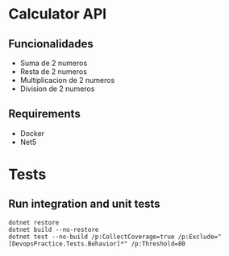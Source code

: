 # Calculator API

## Funcionalidades
* Suma de 2 numeros
* Resta de 2 numeros
* Multiplicacion de 2 numeros
* Division de 2 numeros

## Requirements
- Docker
- Net5

# Tests

## Run integration and unit tests
```
dotnet restore
dotnet build --no-restore
dotnet test --no-build /p:CollectCoverage=true /p:Exclude="[DevopsPractice.Tests.Behavior]*" /p:Threshold=80
```